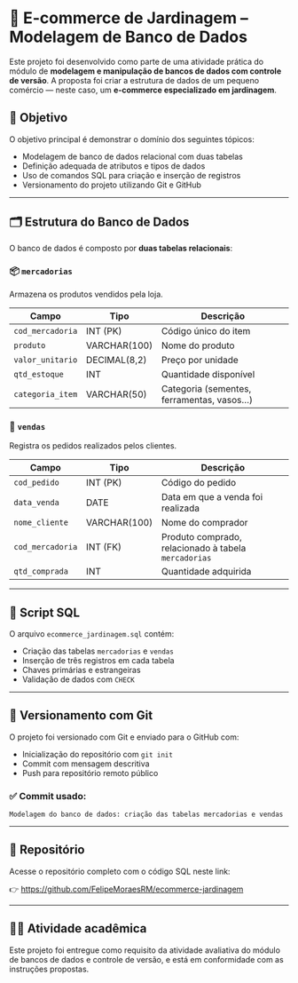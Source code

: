 # 🌿 E-commerce de Jardinagem – Modelagem de Banco de Dados

Este projeto foi desenvolvido como parte de uma atividade prática do módulo de **modelagem e manipulação de bancos de dados com controle de versão**. A proposta foi criar a estrutura de dados de um pequeno comércio — neste caso, um **e-commerce especializado em jardinagem**.

## 📌 Objetivo

O objetivo principal é demonstrar o domínio dos seguintes tópicos:

- Modelagem de banco de dados relacional com duas tabelas
- Definição adequada de atributos e tipos de dados
- Uso de comandos SQL para criação e inserção de registros
- Versionamento do projeto utilizando Git e GitHub

---

## 🗂️ Estrutura do Banco de Dados

O banco de dados é composto por **duas tabelas relacionais**:

### 📦 `mercadorias`
Armazena os produtos vendidos pela loja.

| Campo             | Tipo        | Descrição                                 |
|------------------|-------------|-------------------------------------------|
| `cod_mercadoria` | INT (PK)    | Código único do item                      |
| `produto`        | VARCHAR(100)| Nome do produto                           |
| `valor_unitario` | DECIMAL(8,2)| Preço por unidade                         |
| `qtd_estoque`    | INT         | Quantidade disponível                     |
| `categoria_item` | VARCHAR(50) | Categoria (sementes, ferramentas, vasos…) |

### 🧾 `vendas`
Registra os pedidos realizados pelos clientes.

| Campo             | Tipo         | Descrição                                           |
|------------------|--------------|-----------------------------------------------------|
| `cod_pedido`     | INT (PK)     | Código do pedido                                    |
| `data_venda`     | DATE         | Data em que a venda foi realizada                   |
| `nome_cliente`   | VARCHAR(100) | Nome do comprador                                   |
| `cod_mercadoria` | INT (FK)     | Produto comprado, relacionado à tabela `mercadorias`|
| `qtd_comprada`   | INT          | Quantidade adquirida                                |

---

## 🧾 Script SQL

O arquivo `ecommerce_jardinagem.sql` contém:

- Criação das tabelas `mercadorias` e `vendas`
- Inserção de três registros em cada tabela
- Chaves primárias e estrangeiras
- Validação de dados com `CHECK`

---

## 🔁 Versionamento com Git

O projeto foi versionado com Git e enviado para o GitHub com:

- Inicialização do repositório com `git init`
- Commit com mensagem descritiva
- Push para repositório remoto público

### ✅ Commit usado:
```
Modelagem do banco de dados: criação das tabelas mercadorias e vendas
```

---

## 🔗 Repositório

Acesse o repositório completo com o código SQL neste link:

👉 https://github.com/FelipeMoraesRM/ecommerce-jardinagem

---

## 👨‍🎓 Atividade acadêmica

Este projeto foi entregue como requisito da atividade avaliativa do módulo de bancos de dados e controle de versão, e está em conformidade com as instruções propostas.

